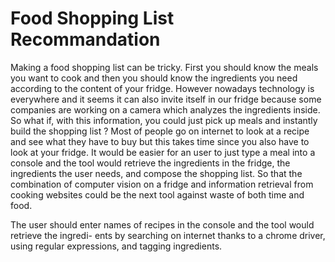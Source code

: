 # Food Shopping List Recommandation

Making a food shopping list can be tricky. First you should know the meals you want to cook and then you should know the ingredients you need according to the content of your fridge. However nowadays technology is everywhere and it seems it can also invite itself in our fridge because some companies are working on a camera which analyzes the ingredients inside.
So what if, with this information, you could just pick up meals and instantly build the shopping list ? Most of people go on internet to look at a recipe and see what they have to buy but this takes time since you also have to look at your fridge. It would be easier for an user to just type a meal into a console and the tool would retrieve the ingredients in the fridge, the ingredients the user needs, and compose the shopping list.
So that the combination of computer vision on a fridge and information retrieval from cooking websites could be the next tool against waste of both time and food.

The user should enter names of recipes in the console and the tool would retrieve the ingredi- ents by searching on internet thanks to a chrome driver, using regular expressions, and tagging ingredients.
